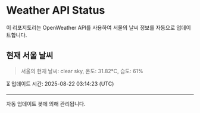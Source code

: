 
# Weather API Status

이 리포지토리는 OpenWeather API를 사용하여 서울의 날씨 정보를 자동으로 업데이트합니다.

## 현재 서울 날씨
> 서울의 현재 날씨: clear sky, 온도: 31.82°C, 습도: 61%

⏳ 업데이트 시간: 2025-08-22 03:14:23 (UTC)

---
자동 업데이트 봇에 의해 관리됩니다.
